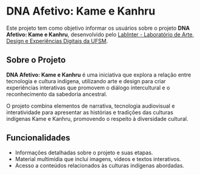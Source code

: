 # DNA Afetivo: Kame e Kanhru

Este projeto tem como objetivo informar os usuários sobre o projeto **DNA Afetivo: Kame e Kanhru**, desenvolvido pelo [LabInter - Laboratório de Arte, Design e Experiências Digitais da UFSM](https://www.ufsm.br/laboratorios/labinter/projetos/dna-afetivo-kame-e-kanhru).

## Sobre o Projeto

**DNA Afetivo: Kame e Kanhru** é uma iniciativa que explora a relação entre tecnologia e cultura indígena, utilizando arte e design para criar experiências interativas que promovem o diálogo intercultural e o reconhecimento da sabedoria ancestral. 

O projeto combina elementos de narrativa, tecnologia audiovisual e interatividade para apresentar as histórias e tradições das culturas indígenas Kame e Kanhru, promovendo o respeito à diversidade cultural.

## Funcionalidades

- Informações detalhadas sobre o projeto e suas etapas.
- Material multimídia que inclui imagens, vídeos e textos interativos.
- Acesso a conteúdos relacionados às culturas indígenas abordadas.

